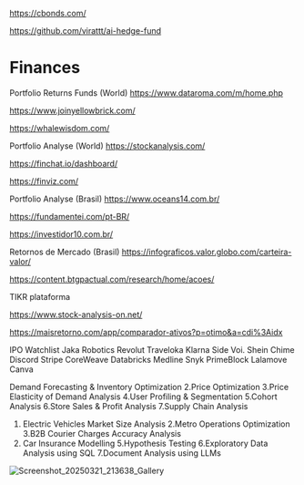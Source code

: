https://cbonds.com/

https://github.com/virattt/ai-hedge-fund

# Finances

Portfolio Returns Funds (World)
https://www.dataroma.com/m/home.php

https://www.joinyellowbrick.com/

https://whalewisdom.com/

Portfolio Analyse (World)
https://stockanalysis.com/

https://finchat.io/dashboard/

https://finviz.com/

Portfolio Analyse (Brasil)
https://www.oceans14.com.br/

https://fundamentei.com/pt-BR/

https://investidor10.com.br/

Retornos de Mercado (Brasil)
https://infograficos.valor.globo.com/carteira-valor/

https://content.btgpactual.com/research/home/acoes/

TIKR plataforma

https://www.stock-analysis-on.net/

https://maisretorno.com/app/comparador-ativos?p=otimo&a=cdi%3Aidx

IPO Watchlist
Jaka Robotics
Revolut
Traveloka
Klarna
Side
Voi.
Shein
Chime
Discord
Stripe
CoreWeave
Databricks
Medline
Snyk
PrimeBlock
Lalamove
Canva

Demand Forecasting & Inventory Optimization
2.Price Optimization
3.Price Elasticity of Demand Analysis
4.User Profiling & Segmentation
5.Cohort Analysis
6.Store Sales & Profit Analysis
7.Supply Chain Analysis

1. Electric Vehicles Market Size Analysis
2.Metro Operations Optimization
3.B2B Courier Charges Accuracy Analysis
4. Car Insurance Modelling
5.Hypothesis Testing
6.Exploratory Data Analysis using SQL
7.Document Analysis using LLMs

![Screenshot_20250321_213638_Gallery](https://github.com/user-attachments/assets/d626dba9-be44-4806-9c11-6dcd304a061e)

